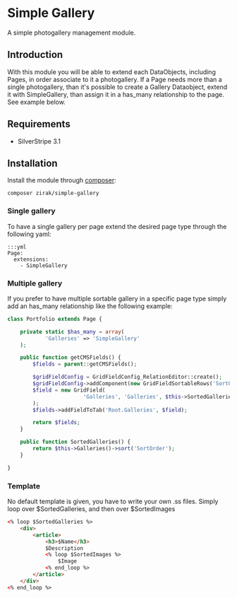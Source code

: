 # Simple Gallery

A simple photogallery management module.

## Introduction

With this module you will be able to extend each DataObjects, including Pages, in order associate to it a photogallery. If a Page needs more
than a single photogallery, than it's possible to create a Gallery Dataobject, extend it with SimpleGallery, than assign it in a has_many relationship
to the page. See example below.

## Requirements

 * SilverStripe 3.1

## Installation

Install the module through [composer](http://getcomposer.org):

	composer zirak/simple-gallery

### Single gallery

To have a single gallery per page extend the desired page type through the following yaml:

	:::yml
	Page:
	  extensions:
	    - SimpleGallery

### Multiple gallery

If you prefer to have multiple sortable gallery in a specific page type simply add an has_many relationship
like the following example:

```php
class Portfolio extends Page {

	private static $has_many = array(
			'Galleries' => 'SimpleGallery'
	);

	public function getCMSFields() {
		$fields = parent::getCMSFields();

		$gridFieldConfig = GridFieldConfig_RelationEditor::create();
		$gridFieldConfig->addComponent(new GridFieldSortableRows('SortOrder'));
		$field = new GridField(
						'Galleries', 'Galleries', $this->SortedGalleries(), $gridFieldConfig
		);
		$fields->addFieldToTab('Root.Galleries', $field);

		return $fields;
	}

	public function SortedGalleries() {
		return $this->Galleries()->sort('SortOrder');
	}

}
```

### Template

No default template is given, you have to write your own .ss files. Simply loop over $SortedGalleries, and then over $SortedImages

```HTML
<% loop $SortedGalleries %>
	<div>
		<article>
			<h3>$Name</h3>
			$Description
			<% loop $SortedImages %>
				$Image
			<% end_loop %>
		</article>
	</div>
<% end_loop %>
```